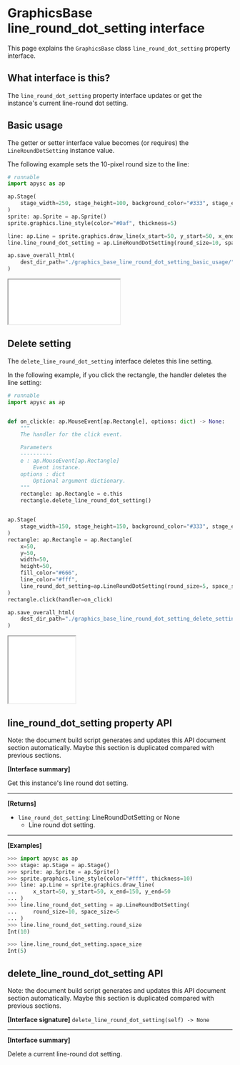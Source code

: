 # GraphicsBase line_round_dot_setting interface

This page explains the `GraphicsBase` class `line_round_dot_setting` property interface.

## What interface is this?

The `line_round_dot_setting` property interface updates or get the instance's current line-round dot setting.

## Basic usage

The getter or setter interface value becomes (or requires) the `LineRoundDotSetting` instance value.

The following example sets the 10-pixel round size to the line:

```py
# runnable
import apysc as ap

ap.Stage(
    stage_width=250, stage_height=100, background_color="#333", stage_elem_id="stage"
)
sprite: ap.Sprite = ap.Sprite()
sprite.graphics.line_style(color="#0af", thickness=5)

line: ap.Line = sprite.graphics.draw_line(x_start=50, y_start=50, x_end=200, y_end=50)
line.line_round_dot_setting = ap.LineRoundDotSetting(round_size=10, space_size=5)

ap.save_overall_html(
    dest_dir_path="./graphics_base_line_round_dot_setting_basic_usage/"
)
```

<iframe src="static/graphics_base_line_round_dot_setting_basic_usage/index.html" width="250" height="100"></iframe>

## Delete setting

The `delete_line_round_dot_setting` interface deletes this line setting.

In the following example, if you click the rectangle, the handler deletes the line setting:

```py
# runnable
import apysc as ap


def on_click(e: ap.MouseEvent[ap.Rectangle], options: dict) -> None:
    """
    The handler for the click event.

    Parameters
    ----------
    e : ap.MouseEvent[ap.Rectangle]
        Event instance.
    options : dict
        Optional argument dictionary.
    """
    rectangle: ap.Rectangle = e.this
    rectangle.delete_line_round_dot_setting()


ap.Stage(
    stage_width=150, stage_height=150, background_color="#333", stage_elem_id="stage"
)
rectangle: ap.Rectangle = ap.Rectangle(
    x=50,
    y=50,
    width=50,
    height=50,
    fill_color="#666",
    line_color="#fff",
    line_round_dot_setting=ap.LineRoundDotSetting(round_size=5, space_size=3),
)
rectangle.click(handler=on_click)

ap.save_overall_html(
    dest_dir_path="./graphics_base_line_round_dot_setting_delete_setting/"
)
```

<iframe src="static/graphics_base_line_round_dot_setting_delete_setting/index.html" width="150" height="150"></iframe>

## line_round_dot_setting property API

<!-- Docstring: apysc._display.line_round_dot_setting_mixin.LineRoundDotSettingMixIn.line_round_dot_setting -->

<span class="inconspicuous-txt">Note: the document build script generates and updates this API document section automatically. Maybe this section is duplicated compared with previous sections.</span>

**[Interface summary]**

Get this instance's line round dot setting.<hr>

**[Returns]**

- `line_round_dot_setting`: LineRoundDotSetting or None
  - Line round dot setting.

<hr>

**[Examples]**

```py
>>> import apysc as ap
>>> stage: ap.Stage = ap.Stage()
>>> sprite: ap.Sprite = ap.Sprite()
>>> sprite.graphics.line_style(color="#fff", thickness=10)
>>> line: ap.Line = sprite.graphics.draw_line(
...     x_start=50, y_start=50, x_end=150, y_end=50
... )
>>> line.line_round_dot_setting = ap.LineRoundDotSetting(
...     round_size=10, space_size=5
... )
>>> line.line_round_dot_setting.round_size
Int(10)

>>> line.line_round_dot_setting.space_size
Int(5)
```

## delete_line_round_dot_setting API

<!-- Docstring: apysc._display.line_round_dot_setting_mixin.LineRoundDotSettingMixIn.delete_line_round_dot_setting -->

<span class="inconspicuous-txt">Note: the document build script generates and updates this API document section automatically. Maybe this section is duplicated compared with previous sections.</span>

**[Interface signature]** `delete_line_round_dot_setting(self) -> None`<hr>

**[Interface summary]**

Delete a current line-round dot setting.